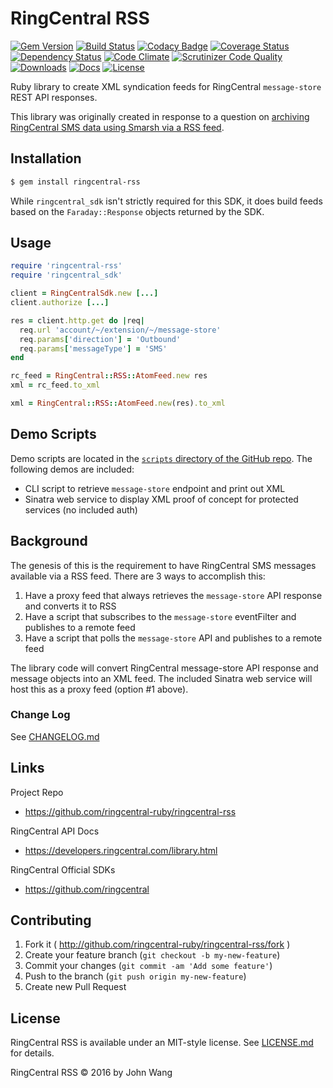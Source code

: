 RingCentral RSS
===============

[![Gem Version][gem-version-svg]][gem-version-link]
[![Build Status][build-status-svg]][build-status-link]
[![Codacy Badge][codacy-svg]][codacy-link]
[![Coverage Status][coverage-status-svg]][coverage-status-link]
[![Dependency Status][dependency-status-svg]][dependency-status-link]
[![Code Climate][codeclimate-status-svg]][codeclimate-status-link]
[![Scrutinizer Code Quality][scrutinizer-status-svg]][scrutinizer-status-link]
[![Downloads][downloads-svg]][downloads-link]
[![Docs][docs-rubydoc-svg]][docs-rubydoc-link]
[![License][license-svg]][license-link]

Ruby library to create XML syndication feeds for RingCentral `message-store` REST API responses.

This library was originally created in response to a question on [archiving RingCentral SMS data using Smarsh via a RSS feed](https://devcommunity.ringcentral.com/ringcentraldev/topics/archive-sms-using-rss).

## Installation

```bash
$ gem install ringcentral-rss
```

While `ringcentral_sdk` isn't strictly required for this SDK, it does build feeds based on the `Faraday::Response` objects returned by the SDK.

## Usage

```ruby
require 'ringcentral-rss'
require 'ringcentral_sdk'

client = RingCentralSdk.new [...]
client.authorize [...]

res = client.http.get do |req|
  req.url 'account/~/extension/~/message-store'
  req.params['direction'] = 'Outbound'
  req.params['messageType'] = 'SMS'
end

rc_feed = RingCentral::RSS::AtomFeed.new res
xml = rc_feed.to_xml

xml = RingCentral::RSS::AtomFeed.new(res).to_xml
```

## Demo Scripts

Demo scripts are located in the [`scripts` directory of the GitHub repo](https://github.com/ringcentral-ruby/ringcentral-rss-ruby/tree/master/scripts). The following demos are included:

* CLI script to retrieve `message-store` endpoint and print out XML
* Sinatra web service to display XML proof of concept for protected services (no included auth)

## Background

The genesis of this is the requirement to have RingCentral SMS messages available via a RSS feed. There are 3 ways to accomplish this:

1. Have a proxy feed that always retrieves the `message-store` API response and converts it to RSS
1. Have a script that subscribes to the `message-store` eventFilter and publishes to a remote feed
1. Have a script that polls the `message-store` API and publishes to a remote feed

The library code will convert RingCentral message-store API response and message objects into an XML feed. The included Sinatra web service will host this as a proxy feed (option #1 above).

### Change Log

See [CHANGELOG.md](CHANGELOG.md)

## Links

Project Repo

* https://github.com/ringcentral-ruby/ringcentral-rss

RingCentral API Docs

* https://developers.ringcentral.com/library.html

RingCentral Official SDKs

* https://github.com/ringcentral

## Contributing

1. Fork it ( http://github.com/ringcentral-ruby/ringcentral-rss/fork )
2. Create your feature branch (`git checkout -b my-new-feature`)
3. Commit your changes (`git commit -am 'Add some feature'`)
4. Push to the branch (`git push origin my-new-feature`)
5. Create new Pull Request

## License

RingCentral RSS is available under an MIT-style license. See [LICENSE.md](LICENSE.md) for details.

RingCentral RSS &copy; 2016 by John Wang

 [gem-version-svg]: https://badge.fury.io/rb/ringcentral-rss.svg
 [gem-version-link]: http://badge.fury.io/rb/ringcentral-rss
 [downloads-svg]: http://ruby-gem-downloads-badge.herokuapp.com/ringcentral-rss
 [downloads-link]: https://rubygems.org/gems/ringcentral-rss
 [build-status-svg]: https://api.travis-ci.org/ringcentral-ruby/ringcentral-rss-ruby.svg?branch=master
 [build-status-link]: https://travis-ci.org/ringcentral-ruby/ringcentral-rss-ruby
 [codacy-svg]: https://api.codacy.com/project/badge/Grade/55162b9810e14dae95dfc7f45ce452eb
 [codacy-link]: https://www.codacy.com/app/ringcentral-ruby/ringcentral-rss-ruby
 [coverage-status-svg]: https://coveralls.io/repos/ringcentral-ruby/ringcentral-rss-ruby/badge.svg?branch=master
 [coverage-status-link]: https://coveralls.io/r/ringcentral-ruby/ringcentral-rss-ruby?branch=master
 [dependency-status-svg]: https://gemnasium.com/ringcentral-ruby/ringcentral-rss-ruby.svg
 [dependency-status-link]: https://gemnasium.com/ringcentral-ruby/ringcentral-rss-ruby
 [codeclimate-status-svg]: https://codeclimate.com/github/ringcentral-ruby/ringcentral-rss-ruby/badges/gpa.svg
 [codeclimate-status-link]: https://codeclimate.com/github/ringcentral-ruby/ringcentral-rss-ruby
 [scrutinizer-status-svg]: https://scrutinizer-ci.com/g/ringcentral-ruby/ringcentral-rss-ruby/badges/quality-score.png?b=master
 [scrutinizer-status-link]: https://scrutinizer-ci.com/g/ringcentral-ruby/ringcentral-rss-ruby/?branch=master
 [docs-rubydoc-svg]: https://img.shields.io/badge/docs-rubydoc-blue.svg
 [docs-rubydoc-link]: http://www.rubydoc.info/gems/ringcentral-rss/
 [license-svg]: https://img.shields.io/badge/license-MIT-blue.svg
 [license-link]: https://github.com/ringcentral-ruby/ringcentral-rss-ruby/blob/master/LICENSE.md

